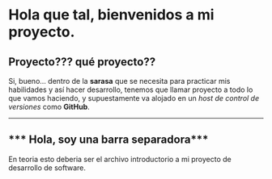 # Hola que tal, bienvenidos a mi proyecto.

## Proyecto??? qué proyecto??

Si, bueno... dentro de la **sarasa** que se necesita para practicar mis habilidades y así hacer desarrollo, tenemos que llamar proyecto a todo lo que vamos haciendo, y supuestamente va alojado en un *host de control de versiones* como **GitHub**.

---
***                                       Hola, soy una barra separadora***
---

En teoria esto deberia ser el archivo introductorio a mi proyecto de desarrollo de software.
